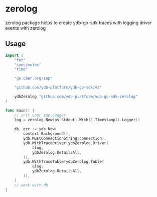 # zerolog

zerolog package helps to create ydb-go-sdk traces with logging driver events with zerolog

## Usage
```go
import (
    "fmt"
    "sync/mutex"
    "time"

    "go.uber.org/zap"

    "github.com/ydb-platform/ydb-go-sdk/v3"

    ydbZerolog "github.com/ydb-platform/ydb-go-sdk-zerolog"
)

func main() {
	// init your zap.Logger
	log = zerolog.New(os.Stdout).With().Timestamp().Logger()
	
    db, err := ydb.New(
        context.Background(),
		ydb.MustConnectionString(connection),
		ydb.WithTraceDriver(ydbZerolog.Driver(
			&log,
			ydbZerolog.DetailsAll,
		)),
		ydb.WithTraceTable(ydbZerolog.Table(
			&log,
			ydbZerolog.DetailsAll,
		)),
	)
    // work with db
}
```
